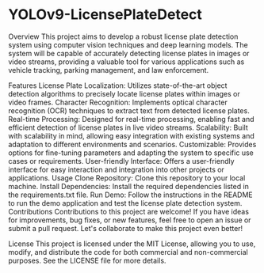# YOLOv9-LicensePlateDetect

Overview
This project aims to develop a robust license plate detection system using computer vision techniques and deep learning models. The system will be capable of accurately detecting license plates in images or video streams, providing a valuable tool for various applications such as vehicle tracking, parking management, and law enforcement.

Features
License Plate Localization: Utilizes state-of-the-art object detection algorithms to precisely locate license plates within images or video frames.
Character Recognition: Implements optical character recognition (OCR) techniques to extract text from detected license plates.
Real-time Processing: Designed for real-time processing, enabling fast and efficient detection of license plates in live video streams.
Scalability: Built with scalability in mind, allowing easy integration with existing systems and adaptation to different environments and scenarios.
Customizable: Provides options for fine-tuning parameters and adapting the system to specific use cases or requirements.
User-friendly Interface: Offers a user-friendly interface for easy interaction and integration into other projects or applications.
Usage
Clone Repository: Clone this repository to your local machine.
Install Dependencies: Install the required dependencies listed in the requirements.txt file.
Run Demo: Follow the instructions in the README to run the demo application and test the license plate detection system.
Contributions
Contributions to this project are welcome! If you have ideas for improvements, bug fixes, or new features, feel free to open an issue or submit a pull request. Let's collaborate to make this project even better!

License
This project is licensed under the MIT License, allowing you to use, modify, and distribute the code for both commercial and non-commercial purposes. See the LICENSE file for more details.
